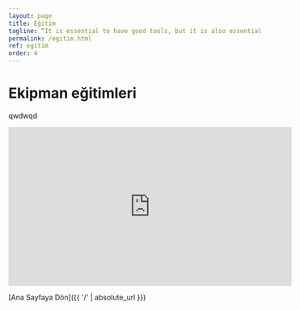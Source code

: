 ```yaml
---
layout: page
title: Eğitim
tagline: “It is essential to have good tools, but it is also essential that the tools should be used in the right way.”
permalink: /egitim.html
ref: egitim
order: 4
---
```

<h1>Ekipman eğitimleri</h1>

qwdwqd

<iframe width="560" height="315" src="https://www.youtube.com/embed/videoseries?list=PL1yz4xQJwGLwMurKDHjZWEhF8jgGcLHv_" title="YouTube video player" frameborder="0" allow="accelerometer; autoplay; clipboard-write; encrypted-media; gyroscope; picture-in-picture" allowfullscreen></iframe>



[Ana Sayfaya Dön]({{ '/' | absolute_url }})
